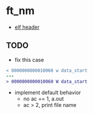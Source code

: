# ft_nm

- [elf header](https://refspecs.linuxfoundation.org/elf/gabi4+/ch4.eheader.html)

## TODO

- fix this case

```diff
< 0000000000010060 w data_start
---
> 0000000000010060 W data_start
```

- implement default behavior
   - no ac == 1, a.out
   - ac > 2, print file name
